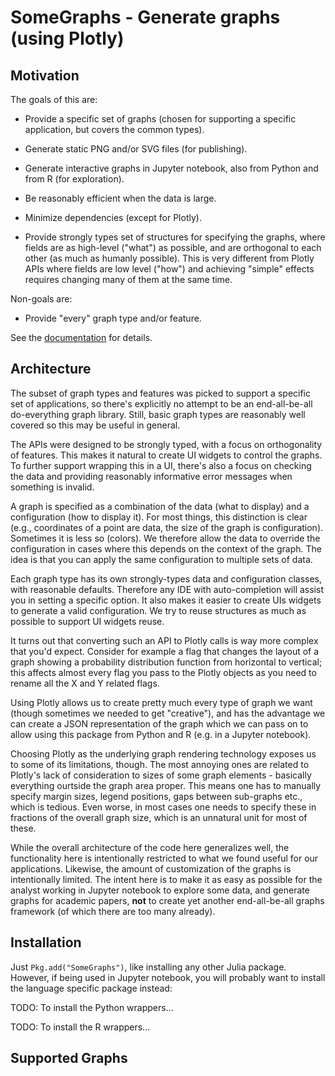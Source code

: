 # SomeGraphs - Generate graphs (using Plotly)

## Motivation

The goals of this are:

  - Provide a specific set of graphs (chosen for supporting a specific application, but covers the common types).

  - Generate static PNG and/or SVG files (for publishing).
  - Generate interactive graphs in Jupyter notebook, also from Python and from R (for exploration).
  - Be reasonably efficient when the data is large.
  - Minimize dependencies (except for Plotly).
  - Provide strongly types set of structures for specifying the graphs, where fields are as high-level ("what") as
    possible, and are orthogonal to each other (as much as humanly possible). This is very different from Plotly
    APIs where fields are low level ("how") and achieving "simple" effects requires changing many of them at
    the same time.

Non-goals are:

  - Provide "every" graph type and/or feature.

See the [documentation](https://tanaylab.github.io/SomeGraphs.jl/v0.1.0) for details.

## Architecture

The subset of graph types and features was picked to support a specific set of applications, so there's explicitly no
attempt to be an end-all-be-all do-everything graph library. Still, basic graph types are reasonably well covered so
this may be useful in general.

The APIs were designed to be strongly typed, with a focus on orthogonality of features. This makes it natural to create
UI widgets to control the graphs. To further support wrapping this in a UI, there's also a focus on checking the data
and providing reasonably informative error messages when something is invalid.

A graph is specified as a combination of the data (what to display) and a configuration (how to display it). For most
things, this distinction is clear (e.g., coordinates of a point are data, the size of the graph is configuration).
Sometimes it is less so (colors). We therefore allow the data to override the configuration in cases where this depends
on the context of the graph. The idea is that you can apply the same configuration to multiple sets of data.

Each graph type has its own strongly-types data and configuration classes, with reasonable defaults. Therefore any IDE
with auto-completion will assist you in setting a specific option. It also makes it easier to create UIs widgets to
generate a valid configuration. We try to reuse structures as much as possible to support UI widgets reuse.

It turns out that converting such an API to Plotly calls is way more complex that you'd expect. Consider for example a
flag that changes the layout of a graph showing a probability distribution function from horizontal to vertical; this
affects almost every flag you pass to the Plotly objects as you need to rename all the X and Y related flags.

Using Plotly allows us to create pretty much every type of graph we want (though sometimes we needed to get "creative"),
and has the advantage we can create a JSON representation of the graph which we can pass on to allow using this package
from Python and R (e.g. in a Jupyter notebook).

Choosing Plotly as the underlying graph rendering technology exposes us to some of its limitations, though. The most
annoying ones are related to Plotly's lack of consideration to sizes of some graph elements - basically everything
ourtside the graph area proper. This means one has to manually specify margin sizes, legend positions, gaps between
sub-graphs etc., which is tedious. Even worse, in most cases one needs to specify these in fractions of the overall
graph size, which is an unnatural unit for most of these.

While the overall architecture of the code here generalizes well, the functionality here is intentionally restricted to
what we found useful for our applications. Likewise, the amount of customization of the graphs is intentionally limited.
The intent here is to make it as easy as possible for the analyst working in Jupyter notebook to explore some data, and
generate graphs for academic papers, **not** to create yet another end-all-be-all graphs framework (of which there are
too many already).

## Installation

Just `Pkg.add("SomeGraphs")`, like installing any other Julia package. However, if being used in Jupyter notebook,
you will probably want to install the language specific package instead:

TODO: To install the Python wrappers...

TODO: To install the R wrappers...

## Supported Graphs
